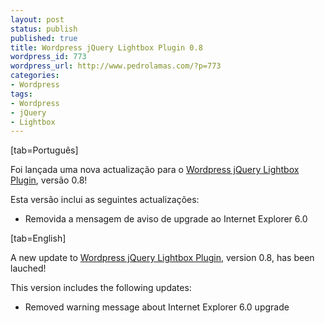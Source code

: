 ```yaml
---
layout: post
status: publish
published: true
title: Wordpress jQuery Lightbox Plugin 0.8
wordpress_id: 773
wordpress_url: http://www.pedrolamas.com/?p=773
categories:
- Wordpress
tags:
- Wordpress
- jQuery
- Lightbox
---
```

[tab=Português]

Foi lançada uma nova actualização para o [Wordpress jQuery Lightbox Plugin](projectos/jquery-lightbox/), versão 0.8!

Esta versão inclui as seguintes actualizações:

-   Removida a mensagem de aviso de upgrade ao Internet Explorer 6.0

[tab=English]

A new update to [Wordpress jQuery Lightbox Plugin](projectos/jquery-lightbox-en/), version 0.8, has been lauched!

This version includes the following updates:

-   Removed warning message about Internet Explorer 6.0 upgrade

